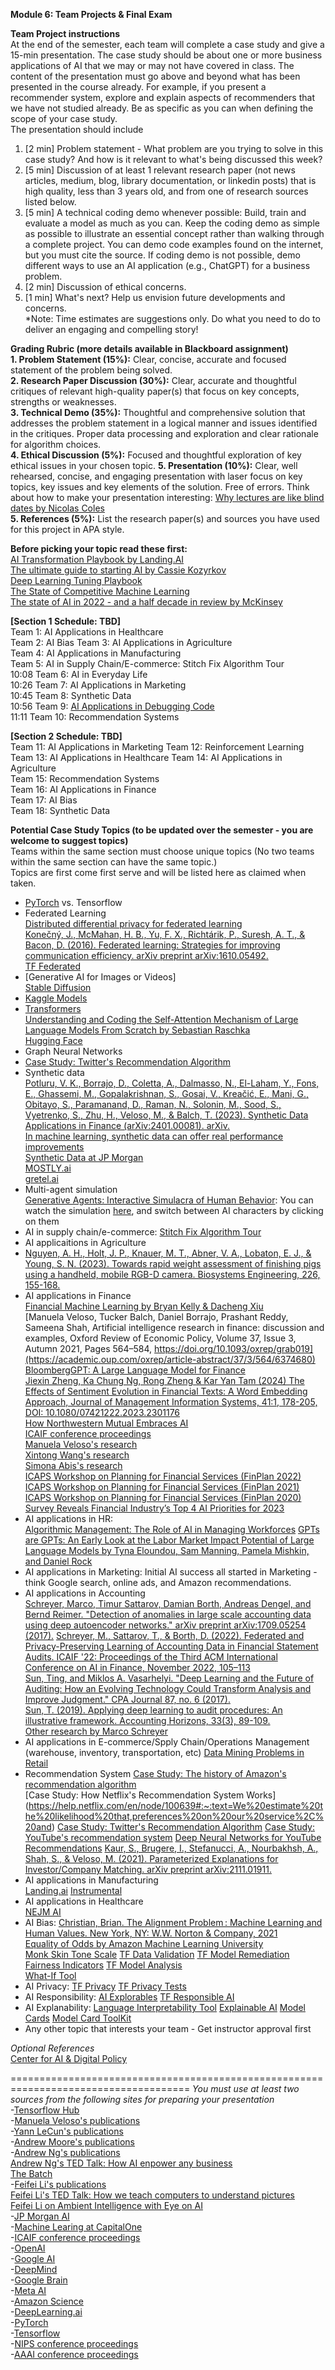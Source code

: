 **Module 6: Team Projects & Final Exam**

**Team Project instructions**  
At the end of the semester, each team will complete a case study and give a 15-min presentation.
The case study should be about one or more business applications of AI that we may or may not have covered in class.
The content of the presentation must go above and beyond what has been presented in the course already.
For example, if you present a recommender system, explore and explain aspects of recommenders that we have not studied already.
Be as specific as you can when defining the scope of your case study.  
The presentation should include  
1. [2 min] Problem statement - What problem are you trying to solve in this case study? And how is it relevant to what's being discussed this week?  
2. [5 min] Discussion of at least 1 relevant research paper (not news articles, medium, blog, library documentation, or linkedin posts) that is high quality, less than 3 years old, and from one of research sources listed below.
3. [5 min] A technical coding demo whenever possible: Build, train and evaluate a model as much as you can. Keep the coding demo as simple as possible to illustrate an essential concept rather than walking through a complete project. You can demo code examples found on the internet, but you must cite the source. If coding demo is not possible, demo different ways to use an AI application (e.g., ChatGPT) for a business problem.  
4. [2 min] Discussion of ethical concerns.  
5. [1 min] What's next? Help us envision future developments and concerns.    
*Note: Time estimates are suggestions only. Do what you need to do to deliver an engaging and compelling story!

**Grading Rubric (more details available in Blackboard assignment)**  
**1. Problem Statement (15%):** Clear, concise, accurate and focused statement of the problem being solved.  
**2. Research Paper Discussion (30%):** Clear, accurate and thoughtful critiques of relevant high-quality paper(s) that focus on key concepts, strengths or weaknesses.   
**3. Technical Demo (35%):** Thoughtful and comprehensive solution that addresses the problem statement in a logical manner and issues identified in the critiques. Proper data processing and exploration and clear rationale for algorithm choices.  
**4. Ethical Discussion (5%):** Focused and thoughtful exploration of key ethical issues in your chosen topic.
**5. Presentation (10%):** Clear, well rehearsed, concise, and engaging presentation with laser focus on key topics, key issues and key elements of the solution. Free of errors. Think about how to make your presentation interesting: [Why lectures are like blind dates by Nicolas Coles](https://www.nature.com/articles/d41586-022-01798-6)   
**5. References (5%):** List the research paper(s) and sources you have used for this project in APA style.  

**Before picking your topic read these first:**  
[AI Transformation Playbook by Landing.AI](https://landing.ai/resource/ai-transformation-playbook/)  
[The ultimate guide to starting AI by Cassie Kozyrkov](https://www.linkedin.com/pulse/ultimate-guide-starting-ai-cassie-kozyrkov/)   
[Deep Learning Tuning Playbook](https://github.com/google-research/tuning_playbook)  
[The State of Competitive Machine Learning](https://mlcontests.com/state-of-competitive-machine-learning-2022/)  
[The state of AI in 2022 - and a half decade in review by McKinsey](https://www.mckinsey.com/capabilities/quantumblack/our-insights/the-state-of-ai-in-2022-and-a-half-decade-in-review)  

**[Section 1 Schedule: TBD]**  
Team 1: AI Applications in Healthcare   
Team 2: AI Bias
Team 3: AI Applications in Agriculture  
Team 4: AI Applications in Manufacturing  
Team 5: AI in Supply Chain/E-commerce: Stitch Fix Algorithm Tour   
10:08 Team 6: AI in Everyday Life  
10:26 Team 7: AI Applications in Marketing   
10:45 Team 8: Synthetic Data  
10:56 Team 9: [AI Applications in Debugging Code](https://arxiv.org/abs/2403.16354)  
11:11 Team 10: Recommendation Systems  

**[Section 2 Schedule: TBD]**  
Team 11: AI Applications in Marketing 
Team 12: Reinforcement Learning   
Team 13: AI Applications in Healthcare
Team 14: AI Applications in Agriculture    
Team 15: Recommendation Systems  
Team 16: AI Applications in Finance  
Team 17: AI Bias  
Team 18: Synthetic Data  

**Potential Case Study Topics (to be updated over the semester - you are welcome to suggest topics)**  
Teams within the same section must choose unique topics (No two teams within the same section can have the same topic.)  
Topics are first come first serve and will be listed here as claimed when taken.  

- [PyTorch](https://pytorch.org/) vs. Tensorflow
- Federated Learning  
    [Distributed differential privacy for federated learning](https://ai.googleblog.com/2023/03/distributed-differential-privacy-for.html)  
    [Konečný, J., McMahan, H. B., Yu, F. X., Richtárik, P., Suresh, A. T., & Bacon, D. (2016). Federated learning: Strategies for improving communication efficiency. arXiv preprint arXiv:1610.05492.](https://arxiv.org/abs/1610.05492)  
    [TF Federated](https://www.tensorflow.org/federated)  
- [Generative AI for Images or Videos]  
  [Stable Diffusion](https://stablediffusionweb.com/)  
- [Kaggle Models](https://www.kaggle.com/discussions/product-feedback/391200?utm_medium=email&utm_source=gamma&utm_campaign=models-launch-2023)  
- [Transformers](https://amatriain.net/blog/transformer-models-an-introduction-and-catalog-2d1e9039f376/)  
     [Understanding and Coding the Self-Attention Mechanism of Large Language Models From Scratch by Sebastian Raschka](https://sebastianraschka.com/blog/2023/self-attention-from-scratch.html?mibextid=Zxz2cZ)  
     [Hugging Face](https://huggingface.co/)  
- Graph Neural Networks
- [Case Study: Twitter's Recommendation Algorithm](https://blog.twitter.com/engineering/en_us/topics/open-source/2023/twitter-recommendation-algorithm)  
- Synthetic data  
  [Potluru, V. K., Borrajo, D., Coletta, A., Dalmasso, N., El-Laham, Y., Fons, E., Ghassemi, M., Gopalakrishnan, S., Gosai, V., Kreačić, E., Mani, G., Obitayo, S., Paramanand, D., Raman, N., Solonin, M., Sood, S., Vyetrenko, S., Zhu, H., Veloso, M., & Balch, T. (2023). Synthetic Data Applications in Finance (arXiv:2401.00081). arXiv.](https://doi.org/10.48550/arXiv.2401.00081)  
  [In machine learning, synthetic data can offer real performance improvements](https://news.mit.edu/2022/synthetic-data-ai-improvements-1103)  
  [Synthetic Data at JP Morgan](https://www.jpmorgan.com/synthetic-data)  
  [MOSTLY.ai](https://mostly.ai/)  
  [gretel.ai](gretel.ai)  
- Multi-agent simulation  
    [Generative Agents: Interactive Simulacra of Human Behavior](https://arxiv.org/abs/2304.03442): You can watch the simulation [here](https://lnkd.in/eUNPPNyC), and switch between AI characters by clicking on them  
- AI in supply chain/e-commerce:  [Stitch Fix Algorithm Tour](https://algorithms-tour.stitchfix.com/)   
- AI applicaitions in Agriculture  
- [Nguyen, A. H., Holt, J. P., Knauer, M. T., Abner, V. A., Lobaton, E. J., & Young, S. N. (2023). Towards rapid weight assessment of finishing pigs using a handheld, mobile RGB-D camera. Biosystems Engineering, 226, 155-168.](https://www.sciencedirect.com/science/article/pii/S1537511023000107?dgcid=coauthor)  
- AI applications in Finance  
  [Financial Machine Learning by Bryan Kelly & Dacheng Xiu](https://bfi.uchicago.edu/wp-content/uploads/2023/07/BFI_WP_2023-100.pdf)  
  [Manuela Veloso, Tucker Balch, Daniel Borrajo, Prashant Reddy, Sameena Shah, Artificial intelligence research in finance: discussion and examples, Oxford Review of Economic Policy, Volume 37, Issue 3, Autumn 2021, Pages 564–584, https://doi.org/10.1093/oxrep/grab019](https://academic.oup.com/oxrep/article-abstract/37/3/564/6374680)  
    [BloombergGPT: A Large Language Model for Finance](https://arxiv.org/abs/2303.17564)  
    [Jiexin Zheng, Ka Chung Ng, Rong Zheng & Kar Yan Tam (2024) The Effects of
Sentiment Evolution in Financial Texts: A Word Embedding Approach, Journal of Management
Information Systems, 41:1, 178-205, DOI: 10.1080/07421222.2023.2301176](https://www.tandfonline.com/doi/pdf/10.1080/07421222.2023.2301176?casa_token=n0X-Xw67S0wAAAAA:TwCiDrHsQ04MFcLLVFUOYWKA4exm0_zzdov1lichQjc_H3At4xs2vfeKFiOTIhBJ6VUICvExDwmjRQ)  
    [How Northwestern Mutual Embraces AI](https://sloanreview.mit.edu/article/how-northwestern-mutual-embraces-ai/?utm_source=linkedin&utm_medium=social&utm_campaign=sm-direct)  
    [ICAIF conference proceedings](https://dl.acm.org/conference/icaif)  
    [Manuela Veloso's research](http://www.cs.cmu.edu/~mmv/Veloso.html)  
    [Xintong Wang's research](https://xintongemilywang.github.io/)  
    [Simona Abis's research](https://scholar.google.com/citations?user=7U9pqdMAAAAJ)  
    [ICAPS Workshop on Planning for Financial Services (FinPlan 2022)](https://icaps22.icaps-conference.org/workshops/FinPlan/)  
    [ICAPS Workshop on Planning for Financial Services (FinPlan 2021)](https://icaps21.icaps-conference.org/workshops/FinPlan/)  
    [ICAPS Workshop on Planning for Financial Services (FinPlan 2020)](https://icaps20subpages.icaps-conference.org/workshops/finplan/)  
    [Survey Reveals Financial Industry’s Top 4 AI Priorities for 2023](https://blogs.nvidia.com/blog/2023/02/02/financial-industry-ai-survey/)  
- AI applications in HR:  
    [Algorithmic Management: The Role of AI in Managing Workforces](https://sloanreview.mit.edu/article/algorithmic-management-the-role-of-ai-in-managing-workforces/)
    [GPTs are GPTs: An Early Look at the Labor Market Impact Potential of Large Language Models by Tyna Eloundou, Sam Manning, Pamela Mishkin, and Daniel Rock](https://arxiv.org/abs/2303.10130)  
- AI applications in Marketing: Initial AI success all started in Marketing - think Google search, online ads, and Amazon recommendations.  
- AI applications in Accounting  
    [Schreyer, Marco, Timur Sattarov, Damian Borth, Andreas Dengel, and Bernd Reimer. "Detection of anomalies in large scale accounting data using deep autoencoder networks." arXiv preprint arXiv:1709.05254 (2017).](https://arxiv.org/abs/1709.05254)
    [Schreyer, M., Sattarov, T., & Borth, D. (2022). Federated and Privacy-Preserving Learning of Accounting Data in Financial Statement Audits. ICAIF '22: Proceedings of the Third ACM International Conference on AI in Finance, November 2022, 105–113](https://dl.acm.org/doi/10.1145/3533271.3561674)  
    [Sun, Ting, and Miklos A. Vasarhelyi. "Deep Learning and the Future of Auditing: How an Evolving Technology Could Transform Analysis and Improve Judgment." CPA Journal 87, no. 6 (2017).](https://www-proquest-com.proxy.wm.edu/docview/2213055096?pq-origsite=gscholar&fromopenview=true)  
    [Sun, T. (2019). Applying deep learning to audit procedures: An illustrative framework. Accounting Horizons, 33(3), 89-109.](https://publications.aaahq.org/accounting-horizons/article-abstract/33/3/89/2426/Applying-Deep-Learning-to-Audit-Procedures-An?redirectedFrom=fulltext)  
    [Other research by Marco Schreyer](https://scholar.google.com/citations?user=O6V5YkEAAAAJ&hl=en)  
- AI applications in E-commerce/Spply Chain/Operations Management (warehouse, inventory, transportation, etc)
  [Data Mining Problems in Retail](https://highlyscalable.wordpress.com/2015/03/10/data-mining-problems-in-retail/)  
- Recommendation System
  [Case Study: The history of Amazon's recommendation algorithm](https://www.amazon.science/the-history-of-amazons-recommendation-algorithm)    
  [Case Study: How Netflix's Recommendation System Works]  (https://help.netflix.com/en/node/100639#:~:text=We%20estimate%20the%20likelihood%20that,preferences%20on%20our%20service%2C%20and)
  [Case Study: Twitter's Recommendation Algorithm](https://blog.twitter.com/engineering/en_us/topics/open-source/2023/twitter-recommendation-algorithm)
  [Case Study: YouTube's recommendation system](https://blog.youtube/inside-youtube/on-youtubes-recommendation-system/)
  [Deep Neural Networks for YouTube Recommendations](https://dl.acm.org/doi/abs/10.1145/2959100.2959190)
  [Kaur, S., Brugere, I., Stefanucci, A., Nourbakhsh, A., Shah, S., & Veloso, M. (2021). Parameterized Explanations for Investor/Company Matching. arXiv preprint arXiv:2111.01911.](https://arxiv.org/abs/2111.01911)  
- AI applications in Manufacturing  
  [Landing.ai](https://landing.ai/)
  [Instrumental](https://instrumental.com/)
- AI applications in Healthcare  
  [NEJM AI](https://ai.nejm.org/)   
- AI Bias:
  [Christian, Brian. The Alignment Problem : Machine Learning and Human Values. New York, NY: W.W. Norton & Company, 2021](https://wm.primo.exlibrisgroup.com/discovery/fulldisplay?docid=alma991033803050803196&context=L&vid=01COWM_INST:01COWM_WM_NEWUI&lang=en&search_scope=WMCWF&adaptor=Local%20Search%20Engine&tab=Everything&query=any,contains,the%20alignment%20problem)  
  [Equality of Odds by Amazon Machine Learning University](https://mlu-explain.github.io/equality-of-odds/)  
  [Monk Skin Tone Scale](https://www.skintone.google/)
  [TF Data Validation](https://www.tensorflow.org/tfx/guide/tfdv)
  [TF Model Remediation](https://www.tensorflow.org/responsible_ai/model_remediation)
  [Fairness Indicators](https://www.tensorflow.org/responsible_ai/fairness_indicators/guide)
  [TF Model Analysis](https://www.tensorflow.org/tfx/model_analysis/install)  
  [What-If Tool](https://pair-code.github.io/what-if-tool/)
- AI Privacy:
  [TF Privacy](https://www.tensorflow.org/responsible_ai/privacy/guide)
  [TF Privacy Tests](https://blog.tensorflow.org/2020/06/introducing-new-privacy-testing-library.html?_gl=1*1p30nlg*_ga*MTIwMTc0NTIyOS4xNjc1NjIzNDYw*_ga_W0YLR4190T*MTY3OTUxMzk0My43My4xLjE2Nzk1MTQ2NDkuMC4wLjA.)
- AI Responsibility:
  [AI Explorables](https://pair.withgoogle.com/explorables/)
  [TF Responsible AI](https://www.tensorflow.org/responsible_ai) 
- AI Explanability:
  [Language Interpretability Tool](https://pair-code.github.io/lit/)
  [Explainable AI](https://cloud.google.com/explainable-ai)
  [Model Cards](https://modelcards.withgoogle.com/about)
  [Model Card ToolKit](https://www.tensorflow.org/responsible_ai/model_card_toolkit/guide)  
 - Any other topic that interests your team - Get instructor approval first

*Optional References*  
[Center for AI & Digital Policy](https://www.caidp.org/)  
 
=====================================================================================
*You must use at least two sources from the following sites for preparing your presentation*  
-[Tensorflow Hub](https://www.tensorflow.org/hub)  
-[Manuela Veloso's publications](http://www.cs.cmu.edu/~mmv/Veloso.html)  
-[Yann LeCun's publications](https://scholar.google.com/citations?hl=en&user=WLN3QrAAAAAJ)  
-[Andrew Moore's publications](https://scholar.google.com/citations?hl=en&user=PbfkKLcAAAAJ)  
-[Andrew Ng's publications](https://scholar.google.com/citations?hl=en&user=mG4imMEAAAAJ)  
    [Andrew Ng's TED Talk: How AI enpower any business](https://www.ted.com/talks/andrew_ng_how_ai_could_empower_any_business?language=en)  
    [The Batch](https://www.deeplearning.ai/the-batch/)  
-[Feifei Li's publications](https://scholar.google.com/citations?user=rDfyQnIAAAAJ&hl=en&oi=ao)  
    [Feifei Li's TED Talk: How we teach computers to understand pictures](https://youtu.be/40riCqvRoMs)  
    [Feifei Li on Ambient Intelligence with Eye on AI](https://www.eye-on.ai/podcast-044)  
-[JP Morgan AI](https://www.jpmorgan.com/technology/artificial-intelligence)  
-[Machine Learing at CapitalOne](https://www.capitalone.com/tech/machine-learning/?gclid=CjwKCAiA2L-dBhACEiwAu8Q9YD7j7BaUQ6QMRoYlEjIultzy3iWhhHLefxbp3qXdaKjD6kUnVDC19RoCOBMQAvD_BwE)  
-[ICAIF conference proceedings](https://dl.acm.org/conference/icaif)  
-[OpenAI](https://openai.com/)  
-[Google AI](https://ai.google/)  
-[DeepMind](https://www.deepmind.com/)  
-[Google Brain](https://research.google/teams/brain/)  
-[Meta AI](https://ai.facebook.com/)  
-[Amazon Science](https://www.amazonscience/research-areas)  
-[DeepLearning.ai](https://www.deeplearning.ai/)  
-[PyTorch](https://pytorch.org/)  
-[Tensorflow](https://www.tensorflow.org/)  
-[NIPS conference proceedings](https://proceedings.neurips.cc/)  
-[AAAI conference proceedings](https://aaai.org/Library/conferences-library.php)  
